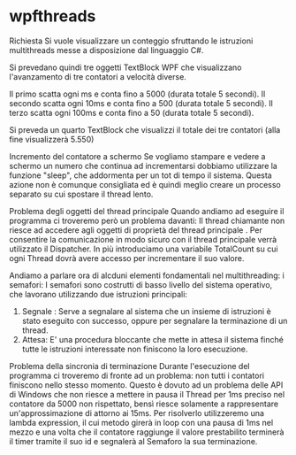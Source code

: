 #  wpfthreads
Richiesta
Si vuole visualizzare un conteggio sfruttando le istruzioni multithreads messe a disposizione dal linguaggio C#.
 
Si prevedano quindi tre oggetti TextBlock WPF che visualizzano l'avanzamento di tre contatori a velocità diverse.
 
Il primo scatta ogni ms e conta fino a 5000 (durata totale 5 secondi).
Il secondo scatta ogni 10ms e conta fino a 500 (durata totale 5 secondi).
Il terzo scatta ogni 100ms e conta fino a 50 (durata totale 5 secondi).

Si preveda un quarto TextBlock che visualizzi il totale dei tre contatori (alla fine visualizzerà 5.550)

Incremento del contatore a schermo
Se vogliamo stampare e vedere a schermo un numero che continua ad incrementarsi dobbiamo utilizzare la funzione "sleep", che addormenta per un tot di tempo il sistema. Questa azione non è comunque consigliata ed è quindi meglio creare un processo separato su cui spostare il thread lento.

Problema degli oggetti del thread principale
Quando andiamo ad eseguire il programma ci troveremo però un problema davanti:
Il thread chiamante non riesce ad accedere agli oggetti di proprietà del thread principale . Per consentire la comunicazione in modo sicuro con il thread principale verrà utilizzato il Dispatcher. In più introduciamo una variabile TotalCount su cui ogni Thread dovrà avere accesso per incrementare il suo valore.

Andiamo a parlare ora di alcduni elementi fondamentali nel multithreading: i semafori:
I semafori sono costrutti di basso livello del sistema operativo, che lavorano utilizzando due istruzioni principali:
1. Segnale : Serve a segnalare al sistema che un insieme di istruzioni è stato eseguito con successo, oppure per segnalare la terminazione di un thread.
2. Attesa: E' una procedura bloccante che mette in attesa il sistema finché tutte le istruzioni interessate non finiscono la loro esecuzione.

Problema della sincronia di terminazione
Durante l'esecuzione del programma ci troveremo di fronte ad un problema: non tutti i contatori finiscono nello stesso momento.
Questo è dovuto ad un problema delle API di Windows che non riesce a mettere in pausa il Thread per 1ms preciso nel contatore da 5000 non rispettato, bensì riesce solamente a rappresentare un'approssimazione di attorno ai 15ms.
Per risolverlo utilizzeremo una lambda expression, il cui metodo girerà in loop con una pausa di 1ms nel mezzo e una volta che il contatore raggiunge il valore prestabilito terminerà il timer tramite il suo id e segnalerà al Semaforo la sua terminazione.

